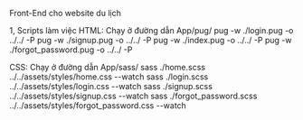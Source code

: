 Front-End cho website du lịch

1, Scripts làm việc
HTML: Chạy ở đường dẫn App/pug/
pug -w ./login.pug -o ../../ -P
pug -w ./signup.pug -o ../../ -P
pug -w ./index.pug -o ../../ -P
pug -w ./forgot_password.pug -o ../../ -P

CSS: Chạy ở đường dẫn App/sass/
sass ./home.scss ../../assets/styles/home.css --watch
sass ./login.scss ../../assets/styles/login.css --watch
sass ./signup.scss ../../assets/styles/signup.css --watch
sass ./forgot_password.scss ../../assets/styles/forgot_password.css --watch
